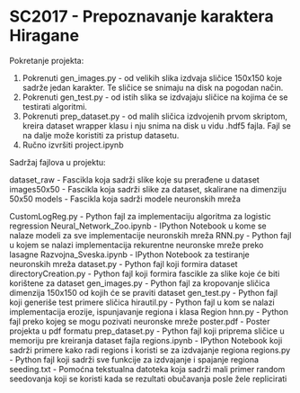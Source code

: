 # SC2017 - Prepoznavanje karaktera Hiragane

Pokretanje projekta:

1. Pokrenuti gen_images.py - od velikih slika izdvaja sličice 150x150 koje sadrže jedan karakter.
    Te sličice se snimaju na disk na pogodan način.
2. Pokrenuti gen_test.py - od istih slika se izdvajaju sličice na kojima će se testirati algoritmi.
3. Pokrenuti prep_dataset.py - od malih sličica izdvojenih prvom skriptom, kreira dataset wrapper klasu
    i nju snima na disk u vidu .hdf5 fajla. Fajl se na dalje može koristiti za pristup datasetu.
4. Ručno izvršiti project.ipynb

Sadržaj fajlova u projektu:

dataset_raw - Fascikla koja sadrži slike koje su prerađene u dataset
images50x50 - Fascikla koja sadrži slike za dataset, skalirane na dimenziju 50x50
models - Fascikla koja sadrži modele neuronskih mreža

CustomLogReg.py - Python fajl za implementaciju algoritma za logistic regression
Neural_Network_Zoo.ipynb - IPython Notebook u kome se nalaze modeli za sve implementacije neuronskih mreža
RNN.py - Python fajl u kojem se nalazi implementacija rekurentne neuronske mreže preko lasagne
Razvojna_Sveska.ipynb - IPython Notebook za testiranje neuronskih mreža
dataset.py - Python fajl koji formira dataset
directoryCreation.py - Python fajl koji formira fascikle za slike koje će biti korištene za dataset
gen_images.py - Python fajl za kropovanje sličica dimenzija 150x150 od kojih će se praviti dataset
gen_test.py - Python fajl koji generiše test primere sličica
hirautil.py - Python fajl u kom se nalazi implementacija erozije, ispunjavanje regiona i klasa Region
hnn.py - Python fajl preko kojeg se mogu pozivati neuronske mreže
poster.pdf - Poster projekta u pdf formatu
prep_dataset.py - Python fajl koji priprema sličice u memoriju pre kreiranja dataset fajla
regions.ipynb - IPython Notebook koji sadrži primere kako radi regions i koristi se za izdvajanje regiona
regions.py - Python fajl koji sadrži sve funkcije za izdvajanje i spajanje regiona
seeding.txt - Pomoćna tekstualna datoteka koja sadrži mali primer random seedovanja koji se koristi kada se rezultati obučavanja posle žele replicirati
